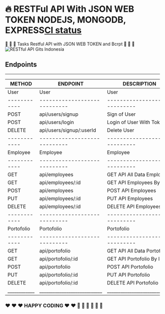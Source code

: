 # :fire: RESTFul API With JSON WEB TOKEN NODEJS, MONGODB, EXPRESS[CI status](https://img.shields.io/badge/build-passing-brightgreen.svg)

:elephant: :elephant: :elephant: Tasks Restful API with JSON WEB TOKEN and Bcrpt :elephant: :elephant: :elephant:
![RESTful API Gits Indonesia](https://gits.co.id/img/logo.png "RESTful API Gits Indonesia")

## Endpoints
________________________________________________________________________
| METHOD     |      ENDPOINT              |       DESCRIPTION           |
|------------|----------------------------|-----------------------------|
| User       |        User                |           User              |
|------------|----------------------------|-----------------------------|
| POST       | api/users/signup           | Sign of User                |
| POST       | api/users/login            | Login of User With Token    |
| DELETE     | api/users/signup/:userId   | Delete User                 |
|------------|----------------------------|-----------------------------|
| Employee   |       Employee             |          Employee           |
|------------|----------------------------|-----------------------------|
| GET        | api/employees              | GET API All Data Employees  |
| GET        | api/employees/:id          | GET API Employees By ID     |
| POST       | api/employees              | POST API Employees          |
| PUT        | api/employees/:id          | PUT API Employees           |
| DELETE     | api/employees/:id          | DELETE API Employees        |
|------------|----------------------------|-----------------------------|
| Portofolio |       Portofolio           |          Portofolio         |
|------------|----------------------------|-----------------------------|
| GET        | api/portofolio             | GET API All Data Portofolio |
| GET        | api/portofolio/:id         | GET API Portofolio By ID    |
| POST       | api/portofolio             | POST API Portofolio         |
| PUT        | api/portofolio/:id         | PUT API Portofolio          |
| DELETE     | api/portofolio/:id         | DELETE API Portofolio       |
|____________|____________________________|_____________________________|

### :heart: :heart: :heart: HAPPY CODING :heart: :heart: :rocket: :rocket: :rocket: :muscle: :muscle: :muscle: 